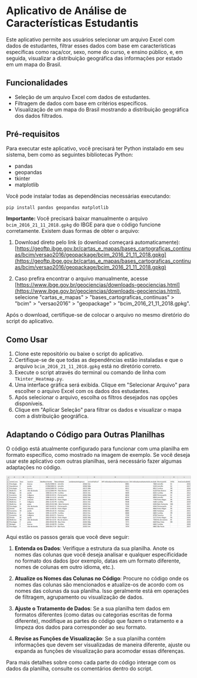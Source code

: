 # Aplicativo de Análise de Características Estudantis

Este aplicativo permite aos usuários selecionar um arquivo Excel com dados de estudantes, filtrar esses dados com base em características específicas como raça/cor, sexo, nome do curso, e ensino público, e, em seguida, visualizar a distribuição geográfica das informações por estado em um mapa do Brasil.

## Funcionalidades

- Seleção de um arquivo Excel com dados de estudantes.
- Filtragem de dados com base em critérios específicos.
- Visualização de um mapa do Brasil mostrando a distribuição geográfica dos dados filtrados.

## Pré-requisitos

Para executar este aplicativo, você precisará ter Python instalado em seu sistema, bem como as seguintes bibliotecas Python:

- pandas
- geopandas
- tkinter
- matplotlib

Você pode instalar todas as dependências necessárias executando:

```bash
pip install pandas geopandas matplotlib
```

**Importante:** Você precisará baixar manualmente o arquivo `bcim_2016_21_11_2018.gpkg` do IBGE para que o código funcione corretamente. Existem duas formas de obter o arquivo:

1. Download direto pelo link (o download começará automaticamente):
[https://geoftp.ibge.gov.br/cartas_e_mapas/bases_cartograficas_continuas/bcim/versao2016/geopackage/bcim_2016_21_11_2018.gpkg](https://geoftp.ibge.gov.br/cartas_e_mapas/bases_cartograficas_continuas/bcim/versao2016/geopackage/bcim_2016_21_11_2018.gpkg)

2. Caso prefira encontrar o arquivo manualmente, acesse [https://www.ibge.gov.br/geociencias/downloads-geociencias.html](https://www.ibge.gov.br/geociencias/downloads-geociencias.html), selecione "cartas_e_mapas" > "bases_cartograficas_continuas" > "bcim" > "versao2016" > "geopackage" > "bcim_2016_21_11_2018.gpkg".

Após o download, certifique-se de colocar o arquivo no mesmo diretório do script do aplicativo.

## Como Usar

1. Clone este repositório ou baixe o script do aplicativo.
2. Certifique-se de que todas as dependências estão instaladas e que o arquivo `bcim_2016_21_11_2018.gpkg` está no diretório correto.
3. Execute o script através do terminal ou comando de linha com `Tkinter_Heatmap.py`.
4. Uma interface gráfica será exibida. Clique em "Selecionar Arquivo" para escolher o arquivo Excel com os dados dos estudantes.
5. Após selecionar o arquivo, escolha os filtros desejados nas opções disponíveis.
6. Clique em "Aplicar Seleção" para filtrar os dados e visualizar o mapa com a distribuição geográfica.
## Adaptando o Código para Outras Planilhas

O código está atualmente configurado para funcionar com uma planilha em formato específico, como mostrado na imagem de exemplo. Se você deseja usar este aplicativo com outras planilhas, será necessário fazer algumas adaptações no código.

![Exemplo de Dados](images/exemplo_dados.png)

Aqui estão os passos gerais que você deve seguir:

1. **Entenda os Dados**: Verifique a estrutura da sua planilha. Anote os nomes das colunas que você deseja analisar e qualquer especificidade no formato dos dados (por exemplo, datas em um formato diferente, nomes de colunas em outro idioma, etc.).

2. **Atualize os Nomes das Colunas no Código**: Procure no código onde os nomes das colunas são mencionados e atualize-os de acordo com os nomes das colunas da sua planilha. Isso geralmente está em operações de filtragem, agrupamento ou visualização de dados.

3. **Ajuste o Tratamento de Dados**: Se a sua planilha tem dados em formatos diferentes (como datas ou categorias escritas de forma diferente), modifique as partes do código que fazem o tratamento e a limpeza dos dados para corresponder ao seu formato.

4. **Revise as Funções de Visualização**: Se a sua planilha contém informações que devem ser visualizadas de maneira diferente, ajuste ou expanda as funções de visualização para acomodar essas diferenças.

Para mais detalhes sobre como cada parte do código interage com os dados da planilha, consulte os comentários dentro do script.
